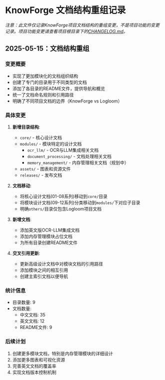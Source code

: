 # KnowForge 文档结构重组记录

*注意：此文件仅记录KnowForge项目文档结构的重组变更，不是项目功能的变更记录。项目功能变更请查看项目根目录下的[CHANGELOG.md](../CHANGELOG.md)。*

## 2025-05-15：文档结构重组

### 变更概要

- 实现了更加模块化的文档组织结构
- 创建了专门的目录用于不同类型的文档
- 添加了各目录的README文件，提供导航和概览
- 统一了文档命名规则和引用路径
- 明确了不同项目文档的边界（KnowForge vs Logloom）

### 具体变更

1. **新增目录结构**:
   - `core/` - 核心设计文档
   - `modules/` - 模块特定的设计文档
     - `ocr_llm/` - OCR与LLM集成相关文档
     - `document_processing/` - 文档处理相关文档
     - `memory_management/` - 内存管理相关文档（规划中）
   - `assets/` - 图表和资源文件
   - `releases/` - 发布文档

2. **文档移动**:
   - 将核心设计文档(01-08系列)移动到`core/`目录
   - 将模块设计文档(09-12系列)分类移动到`modules/`下对应子目录
   - 明确`others/`目录仅包含Logloom项目文档

3. **新增文档**:
   - 添加英文版OCR-LLM集成文档
   - 添加内存管理模块占位文档
   - 为所有目录创建README文件

4. **交叉引用更新**:
   - 更新高级设计文档中对模块文档的引用路径
   - 添加模块之间的相互引用
   - 创建主索引文档以便导航

### 统计信息

- 目录数量: 9
- 文档数量: 
  - 中文文档: 35
  - 英文文档: 12
  - README文件: 9

### 后续计划

1. 创建更多模块文档，特别是内存管理模块的详细设计
2. 添加更多图表和可视化资源
3. 完善英文文档的覆盖率
4. 实现文档版本控制机制
